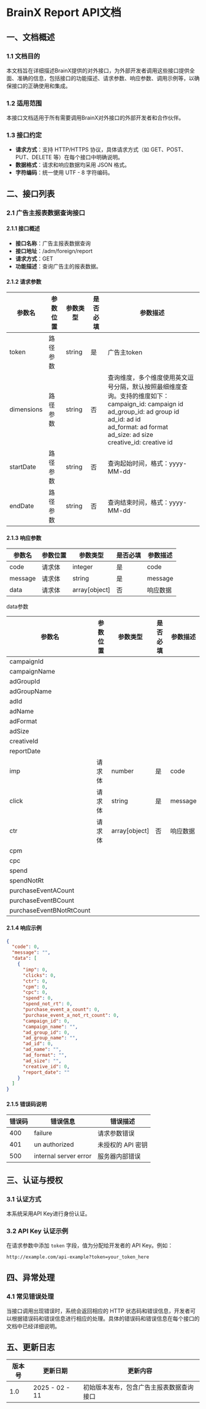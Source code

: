 # BrainX Report API文档
## 一、文档概述
### 1.1 文档目的
本文档旨在详细描述BrainX提供的对外接口，为外部开发者调用这些接口提供全面、准确的信息，包括接口的功能描述、请求参数、响应参数、调用示例等，以确保接口的正确使用和集成。
### 1.2 适用范围
本接口文档适用于所有需要调用BrainX对外接口的外部开发者和合作伙伴。
### 1.3 接口约定
- **请求方式**：支持 HTTP/HTTPS 协议，具体请求方式（如 GET、POST、PUT、DELETE 等）在每个接口中明确说明。
- **数据格式**：请求和响应数据均采用 JSON 格式。
- **字符编码**：统一使用 UTF - 8 字符编码。
## 二、接口列表
### 2.1 广告主报表数据查询接口
#### 2.1.1 接口概述
- **接口名称**：广告主报表数据查询
- **接口地址**：/adm/foreign/report
- **请求方式**：GET
- **功能描述**：查询广告主的报表数据。
#### 2.1.2 请求参数

| 参数名        | 参数位置 | 参数类型   | 是否必填 | 参数描述                                                                                                                                                                                   |
| ---------- | ---- | ------ | ---- | -------------------------------------------------------------------------------------------------------------------------------------------------------------------------------------- |
| token      | 路径参数 | string | 是    | 广告主token                                                                                                                                                                               |
| dimensions | 路径参数 | string | 否    | 查询维度，多个维度使用英文逗号分隔，默认按照最细维度查询。支持的维度如下：<br>campaign_id: campaign id<br>ad_group_id: ad group id<br>ad_id:  ad id<br>ad_format: ad format<br>ad_size: ad size<br>creative_id: creative id |
| startDate  | 路径参数 | string | 否    | 查询起始时间，格式：yyyy-MM-dd                                                                                                                                                                   |
| endDate    | 路径参数 | string | 否    | 查询结束时间，格式：yyyy-MM-dd                                                                                                                                                                   |

#### 2.1.3 响应参数

| 参数名     | 参数位置 | 参数类型          | 是否必填 | 参数描述    |
| ------- | ---- | ------------- | ---- | ------- |
| code    | 请求体  | integer       | 是    | code    |
| message | 请求体  | string        | 是    | message |
| data    | 请求体  | array[object] | 否    | 响应数据    |

data参数

| 参数名                   | 参数位置 | 参数类型      | 是否必填 | 参数描述 |
| ------------------------ | -------- | ------------- | -------- | -------- |
| campaignId               |          |               |          |          |
| campaignName             |          |               |          |          |
| adGroupId                |          |               |          |          |
| adGroupName              |          |               |          |          |
| adId                     |          |               |          |          |
| adName                   |          |               |          |          |
| adFormat                 |          |               |          |          |
| adSize                   |          |               |          |          |
| creativeId               |          |               |          |          |
| reportDate               |          |               |          |          |
| imp                      | 请求体   | number        | 是       | code     |
| click                    | 请求体   | string        | 是       | message  |
| ctr                      | 请求体   | array[object] | 否       | 响应数据 |
| cpm                      |          |               |          |          |
| cpc                      |          |               |          |          |
| spend                    |          |               |          |          |
| spendNotRt               |          |               |          |          |
| purchaseEventACount      |          |               |          |          |
| purchaseEventBCount      |          |               |          |          |
| purchaseEventBNotRtCount |          |               |          |          |
#### 2.1.4 响应示例
```json
{
  "code": 0,
  "message": "",
  "data": [
    {
      "imp": 0,
      "clicks": 0,
      "ctr": 0,
      "cpm": 0,
      "cpc": 0,
      "spend": 0,
      "spend_not_rt": 0,
      "purchase_event_a_count": 0,
      "purchase_event_a_not_rt_count": 0,
      "campaign_id": 0,
      "campaign_name": "",
      "ad_group_id": 0,
      "ad_group_name": "",
      "ad_id": 0,
      "ad_name": "",
      "ad_format": "",
      "ad_size": "",
      "creative_id": 0,
      "report_date": ""
    }
  ]
}
```
#### 2.1.5 错误码说明

| 错误码 | 错误信息                  | 错误描述        |
| --- | --------------------- | ----------- |
| 400 | failure               | 请求参数错误      |
| 401 | un authorized         | 未授权的 API 密钥 |
| 500 | internal server error | 服务器内部错误     |
## 三、认证与授权

### 3.1 认证方式
本系统采用API Key进行身份认证。
### 3.2 API Key 认证示例
在请求参数中添加 `token` 字段，值为分配给开发者的 API Key。例如：
```
http://example.com/api-example?token=your_token_here
```
## 四、异常处理
### 4.1 常见错误处理
当接口调用出现错误时，系统会返回相应的 HTTP 状态码和错误信息，开发者可以根据错误码和错误信息进行相应的处理。具体的错误码和错误信息在每个接口的文档中已经详细说明。
## 五、更新日志

| 版本号 | 更新日期           | 更新内容                 |
| --- | -------------- | -------------------- |
| 1.0 | 2025 - 02 - 11 | 初始版本发布，包含广告主报表数据查询接口 |